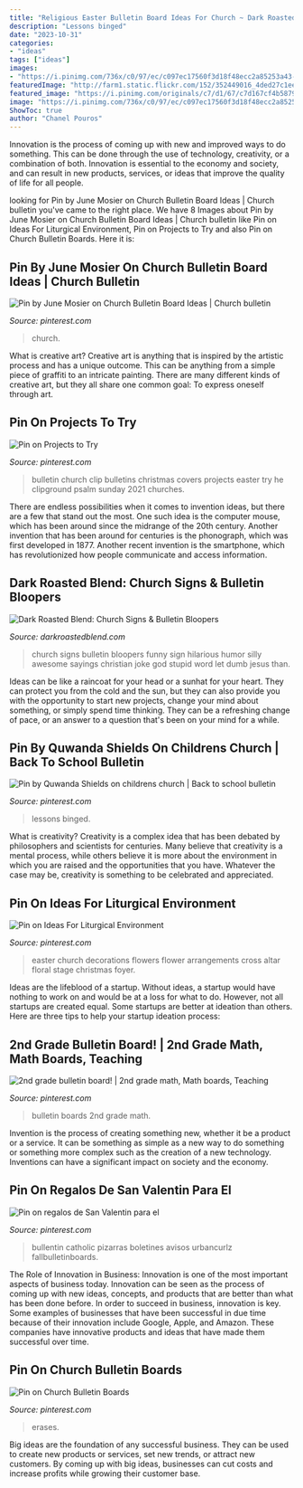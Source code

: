 ```yaml
---
title: "Religious Easter Bulletin Board Ideas For Church ~ Dark Roasted Blend: Church Signs &amp; Bulletin Bloopers"
description: "Lessons binged"
date: "2023-10-31"
categories:
- "ideas"
tags: ["ideas"]
images:
- "https://i.pinimg.com/736x/c0/97/ec/c097ec17560f3d18f48ecc2a85253a43--church-bulletin-boards-children-church.jpg"
featuredImage: "http://farm1.static.flickr.com/152/352449016_4ded27c1ee_o.jpg"
featured_image: "https://i.pinimg.com/originals/c7/d1/67/c7d167cf4b58792675d8c7ad0bdb8667.jpg"
image: "https://i.pinimg.com/736x/c0/97/ec/c097ec17560f3d18f48ecc2a85253a43--church-bulletin-boards-children-church.jpg"
ShowToc: true
author: "Chanel Pouros"
---
```



Innovation is the process of coming up with new and improved ways to do something. This can be done through the use of technology, creativity, or a combination of both. Innovation is essential to the economy and society, and can result in new products, services, or ideas that improve the quality of life for all people.

	

		
looking for Pin by June Mosier on Church Bulletin Board Ideas | Church bulletin you've came to the right place. We have 8 Images about Pin by June Mosier on Church Bulletin Board Ideas | Church bulletin like Pin on Ideas For Liturgical Environment, Pin on Projects to Try and also Pin on Church Bulletin Boards. Here it is:
		
    
## Pin By June Mosier On Church Bulletin Board Ideas | Church Bulletin

<img loading=lazy src="https://i.pinimg.com/originals/c7/d1/67/c7d167cf4b58792675d8c7ad0bdb8667.jpg" onerror="this.onerror=null;this.src='https://tse4.mm.bing.net/th?id=OIP.LRrJlBklayKkuOWRyxo3AgHaJ4&amp;pid=15.1';" alt="Pin by June Mosier on Church Bulletin Board Ideas | Church bulletin">

_Source: pinterest.com_

>church. 

	

What is creative art?
Creative art is anything that is inspired by the artistic process and has a unique outcome. This can be anything from a simple piece of graffiti to an intricate painting. There are many different kinds of creative art, but they all share one common goal: To express oneself through art.

    
## Pin On Projects To Try

<img loading=lazy src="https://i.pinimg.com/736x/7a/4b/d3/7a4bd39cf1588a5585d96647db6cc9aa--cover-art-church-bulletins.jpg" onerror="this.onerror=null;this.src='https://tse3.mm.bing.net/th?id=OIP.UHX0OtKY7zFiYaDNzS5VYwHaHa&amp;pid=15.1';" alt="Pin on Projects to Try">

_Source: pinterest.com_

>bulletin church clip bulletins christmas covers projects easter try he clipground psalm sunday 2021 churches. 

	

There are endless possibilities when it comes to invention ideas, but there are a few that stand out the most. One such idea is the computer mouse, which has been around since the midrange of the 20th century. Another invention that has been around for centuries is the phonograph, which was first developed in 1877. Another recent invention is the smartphone, which has revolutionized how people communicate and access information.

    
## Dark Roasted Blend: Church Signs &amp; Bulletin Bloopers

<img loading=lazy src="http://farm1.static.flickr.com/152/352449016_4ded27c1ee_o.jpg" onerror="this.onerror=null;this.src='https://tse2.mm.bing.net/th?id=OIP.ygM3urAbyK4KTd7IdRmDEQHaG3&amp;pid=15.1';" alt="Dark Roasted Blend: Church Signs &amp; Bulletin Bloopers">

_Source: darkroastedblend.com_

>church signs bulletin bloopers funny sign hilarious humor silly awesome sayings christian joke god stupid word let dumb jesus than. 

	

Ideas can be like a raincoat for your head or a sunhat for your heart. They can protect you from the cold and the sun, but they can also provide you with the opportunity to start new projects, change your mind about something, or simply spend time thinking. They can be a refreshing change of pace, or an answer to a question that's been on your mind for a while.

    
## Pin By Quwanda Shields On Childrens Church | Back To School Bulletin

<img loading=lazy src="https://i.pinimg.com/736x/c0/97/ec/c097ec17560f3d18f48ecc2a85253a43--church-bulletin-boards-children-church.jpg" onerror="this.onerror=null;this.src='https://tse4.mm.bing.net/th?id=OIP.6qkQHmGH0nJ03ILjHscE5gHaLG&amp;pid=15.1';" alt="Pin by Quwanda Shields on childrens church | Back to school bulletin">

_Source: pinterest.com_

>lessons binged. 

	

What is creativity?
Creativity is a complex idea that has been debated by philosophers and scientists for centuries. Many believe that creativity is a mental process, while others believe it is more about the environment in which you are raised and the opportunities that you have. Whatever the case may be, creativity is something to be celebrated and appreciated.

    
## Pin On Ideas For Liturgical Environment

<img loading=lazy src="https://i.pinimg.com/originals/86/23/30/862330a08e8976edf93cb39311e62d87.jpg" onerror="this.onerror=null;this.src='https://tse3.mm.bing.net/th?id=OIP.N-5a20g-HSTPaany019whAHaJ4&amp;pid=15.1';" alt="Pin on Ideas For Liturgical Environment">

_Source: pinterest.com_

>easter church decorations flowers flower arrangements cross altar floral stage christmas foyer. 

	

Ideas are the lifeblood of a startup. Without ideas, a startup would have nothing to work on and would be at a loss for what to do. However, not all startups are created equal. Some startups are better at ideation than others. Here are three tips to help your startup ideation process:

    
## 2nd Grade Bulletin Board! | 2nd Grade Math, Math Boards, Teaching

<img loading=lazy src="https://i.pinimg.com/originals/6e/23/04/6e230475942d688ec41b31acaf428b5a.jpg" onerror="this.onerror=null;this.src='https://tse4.mm.bing.net/th?id=OIP.XRRfi2KqIluLsFQHCl9UuQHaJ4&amp;pid=15.1';" alt="2nd grade bulletin board! | 2nd grade math, Math boards, Teaching">

_Source: pinterest.com_

>bulletin boards 2nd grade math. 

	

Invention is the process of creating something new, whether it be a product or a service. It can be something as simple as a new way to do something or something more complex such as the creation of a new technology. Inventions can have a significant impact on society and the economy.

    
## Pin On Regalos De San Valentin Para El

<img loading=lazy src="https://i.pinimg.com/736x/fe/09/92/fe099293a32839a0bab50f52e34c4850.jpg" onerror="this.onerror=null;this.src='https://tse4.mm.bing.net/th?id=OIP.T6BWZzRZVh5-FfhS4j-RQwAAAA&amp;pid=15.1';" alt="Pin on regalos de San Valentin para el">

_Source: pinterest.com_

>bullentin catholic pizarras boletines avisos urbancurlz fallbulletinboards. 

	

The Role of Innovation in Business:
Innovation is one of the most important aspects of business today. Innovation can be seen as the process of coming up with new ideas, concepts, and products that are better than what has been done before. In order to succeed in business, innovation is key. Some examples of businesses that have been successful in due time because of their innovation include Google, Apple, and Amazon. These companies have innovative products and ideas that have made them successful over time.

    
## Pin On Church Bulletin Boards

<img loading=lazy src="https://i.pinimg.com/736x/48/c4/c6/48c4c660ebabcd969ed64f2419846e67.jpg" onerror="this.onerror=null;this.src='https://tse3.mm.bing.net/th?id=OIP.X6shB3B4Xia23VY0JA5KyAHaHZ&amp;pid=15.1';" alt="Pin on Church Bulletin Boards">

_Source: pinterest.com_

>erases. 

	

Big ideas are the foundation of any successful business. They can be used to create new products or services, set new trends, or attract new customers. By coming up with big ideas, businesses can cut costs and increase profits while growing their customer base.


